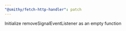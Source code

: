 ```yaml
---
"@smithy/fetch-http-handler": patch
---
```


Initialize removeSignalEventListener as an empty function
